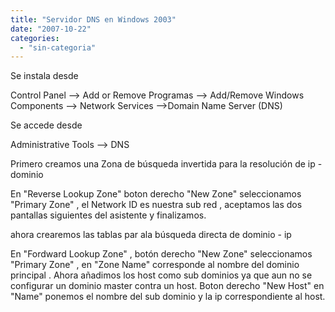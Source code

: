 ```yaml
---
title: "Servidor DNS en Windows 2003"
date: "2007-10-22"
categories: 
  - "sin-categoria"
---
```


Se instala desde

Control Panel --> Add or Remove Programas --> Add/Remove Windows Components --> Network Services -->Domain Name Server (DNS)

Se accede desde

Administrative Tools --> DNS

Primero creamos una Zona de búsqueda invertida para la resolución de ip - dominio

En "Reverse Lookup Zone" boton derecho "New Zone" seleccionamos "Primary Zone" , el Network ID es nuestra sub red , aceptamos las dos pantallas siguientes del asistente y finalizamos.

ahora crearemos las tablas par ala búsqueda directa de dominio - ip

En "Fordward Lookup Zone" , botón derecho "New Zone" seleccionamos "Primary Zone" , en "Zone Name" corresponde al nombre del dominio principal . Ahora añadimos los host como sub dominios ya que aun no se configurar un dominio master contra un host. Boton derecho "New Host" en "Name" ponemos el nombre del sub dominio y la ip correspondiente al host.
